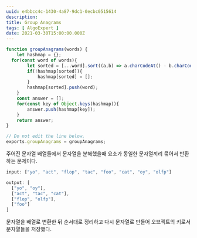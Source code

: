 ```yaml
---
uuid: e4bbcc4c-1430-4a87-9dc1-0ecbc0515614
description: 
title: Group Anagrams
tags: [ AlgoExpert ]
date: 2021-03-30T15:00:00.000Z
---
```








```jsx
function groupAnagrams(words) {
	let hashmap = {};
  for(const word of words){
		let sorted = [...word].sort((a,b) => a.charCodeAt() - b.charCodeAt()).join("");
		if(!hashmap[sorted]){
			hashmap[sorted] = [];
		}
		hashmap[sorted].push(word);
	}
	const answer = [];
	for(const key of Object.keys(hashmap)){
		answer.push(hashmap[key]);
	}
	return answer;
}

// Do not edit the line below.
exports.groupAnagrams = groupAnagrams;
```

주어진 문자열 배열들에서 문자열을 분해했을때 요소가 동일한 문자열끼리 묶어서 반환하는 문제이다.

```jsx
input: ["yo", "act", "flop", "tac", "foo", "cat", "oy", "olfp"]

output: [
  ["yo", "oy"],
  ["act", "tac", "cat"],
  ["flop", "olfp"],
  ["foo"]
]
```

문자열을 배열로 변환한 뒤 순서대로 정리하고 다시 문자열로 만들어 오브젝트의 키로서 문자열들을 저장했다.